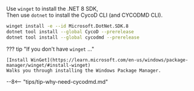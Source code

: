 Use `winget` to install the .NET 8 SDK,  
Then use `dotnet` to install the CycoD CLI (and CYCODMD CLI).

```bash
winget install -e --id Microsoft.DotNet.SDK.8
dotnet tool install --global CycoD --prerelease
dotnet tool install --global cycodmd --prerelease
```

??? tip "If you don't have `winget` ..."

    [Install WinGet](https://learn.microsoft.com/en-us/windows/package-manager/winget/#install-winget)  
    Walks you through installing the Windows Package Manager.

--8<-- "tips/tip-why-need-cycodmd.md"
